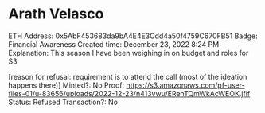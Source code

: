 # Arath Velasco

ETH Address: 0x5AbF453683da9bA4E4E3Cdd4a50f4759C670FB51
Badge: Financial Awareness
Created time: December 23, 2022 8:24 PM
Explanation: This season I have been weighing in on budget and roles for S3

[reason for refusal: requirement is to attend the call (most of the ideation happens there)]
Minted?: No
Proof: https://s3.amazonaws.com/pf-user-files-01/u-83656/uploads/2022-12-23/n413vwu/ERehTQmWkAcWEOK.jfif
Status: Refused
Transaction?: No